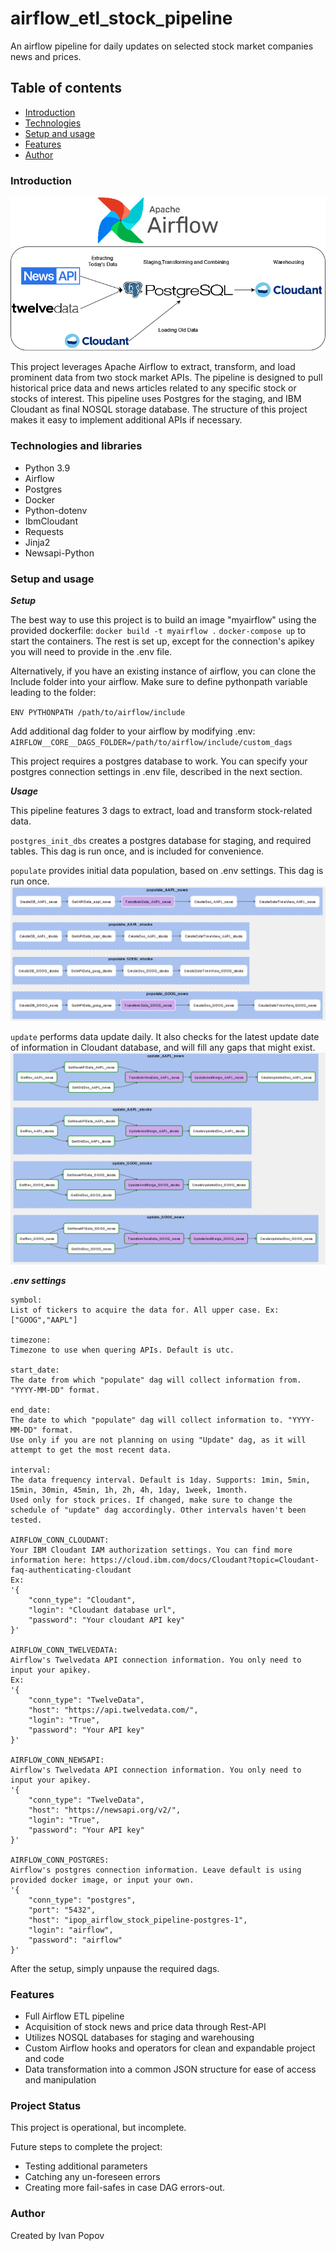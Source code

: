 # airflow_etl_stock_pipeline

An airflow pipeline for daily updates on selected stock market companies news and prices.

## Table of contents

* [Introduction](#Introduction)
* [Technologies](#Technologies)
* [Setup and usage](#setup-and-usage)
* [Features](#features)
* [Author](#Author)

### Introduction

![Project Architecture](https://github.com/IPopovSci/airflow_etl_stock_pipeline/blob/a5e7ac52e0b05673f132194248ce981b758280f1/screenshots/arch_diagram.png)

This project leverages Apache Airflow to extract, transform, and load prominent data from two stock market APIs. The pipeline is designed to pull historical price data and news articles related to any specific stock or stocks of interest.
This pipeline uses Postgres for the staging, and IBM Cloudant as final NOSQL storage database. The structure of this project makes it easy to implement additional APIs if necessary.

### Technologies and libraries

* Python 3.9
* Airflow
* Postgres
* Docker
* Python-dotenv
* IbmCloudant
* Requests
* Jinja2
* Newsapi-Python

### Setup and usage

***Setup***

The best way to use this project is to build an image "myairflow" using the provided dockerfile:
`docker build -t myairflow .`
`docker-compose up` to start the containers. The rest is set up, except for the connection's apikey you will need to provide in the .env file.

Alternatively, if you have an existing instance of airflow, you can clone the Include folder into your airflow. Make sure to define
pythonpath variable leading to the folder:

`ENV PYTHONPATH /path/to/airflow/include`

Add additional dag folder to your airflow by modifying .env:
`AIRFLOW__CORE__DAGS_FOLDER=/path/to/airflow/include/custom_dags`

This project requires a postgres database to work. You can specify your postgres connection settings in .env file, described in the next section.

***Usage***

This pipeline features 3 dags to extract, load and transform stock-related data. 

`postgres_init_dbs` creates a postgres
database for staging, and required tables. This dag is run once, and is included for convenience. 

`populate` provides initial data population, based on .env settings. This dag is run once.
![Example of populate DAG with 'AAPL' and 'GOOG' stocks](https://github.com/IPopovSci/airflow_etl_stock_pipeline/blob/3648af304f53d0217d3884f220f4445508c4a8c2/PopulateSteps.png)

`update` performs data update daily. It also checks for the latest update date of information in Cloudant database, and will fill any gaps that might exist.
![Example of update DAG with 'AAPL' and 'GOOG' stocks](https://github.com/IPopovSci/airflow_etl_stock_pipeline/blob/3648af304f53d0217d3884f220f4445508c4a8c2/UpdateSteps.png)

***.env settings***
```
symbol: 
List of tickers to acquire the data for. All upper case. Ex: ["GOOG","AAPL"]

timezone: 
Timezone to use when quering APIs. Default is utc.

start_date:
The date from which "populate" dag will collect information from. "YYYY-MM-DD" format.

end_date: 
The date to which "populate" dag will collect information to. "YYYY-MM-DD" format.
Use only if you are not planning on using "Update" dag, as it will attempt to get the most recent data.

interval:
The data frequency interval. Default is 1day. Supports: 1min, 5min, 15min, 30min, 45min, 1h, 2h, 4h, 1day, 1week, 1month.
Used only for stock prices. If changed, make sure to change the schedule of "update" dag accordingly. Other intervals haven't been tested.

AIRFLOW_CONN_CLOUDANT:
Your IBM Cloudant IAM authorization settings. You can find more information here: https://cloud.ibm.com/docs/Cloudant?topic=Cloudant-faq-authenticating-cloudant
Ex:
'{
    "conn_type": "Cloudant",
    "login": "Cloudant database url",
    "password": "Your cloudant API key"
}'

AIRFLOW_CONN_TWELVEDATA:
Airflow's Twelvedata API connection information. You only need to input your apikey.
Ex:
'{
    "conn_type": "TwelveData",
    "host": "https://api.twelvedata.com/",
    "login": "True",
    "password": "Your API key"
}'

AIRFLOW_CONN_NEWSAPI: 
Airflow's Twelvedata API connection information. You only need to input your apikey.
'{
    "conn_type": "TwelveData",
    "host": "https://newsapi.org/v2/",
    "login": "True",
    "password": "Your API key"
}'

AIRFLOW_CONN_POSTGRES: 
Airflow's postgres connection information. Leave default is using provided docker image, or input your own.
'{
    "conn_type": "postgres",
    "port": "5432",
    "host": "ipop_airflow_stock_pipeline-postgres-1",
    "login": "airflow",
    "password": "airflow"
}'

```

After the setup, simply unpause the required dags.


### Features

* Full Airflow ETL pipeline
* Acquisition of stock news and price data through Rest-API
* Utilizes NOSQL databases for staging and warehousing
* Custom Airflow hooks and operators for clean and expandable project and code
* Data transformation into a common JSON structure for ease of access and manipulation

### Project Status
This project is operational, but incomplete.

Future steps to complete the project:

* Testing additional parameters
* Catching any un-foreseen errors
* Creating more fail-safes in case DAG errors-out.

### Author

Created by Ivan Popov


